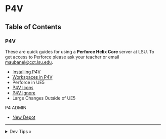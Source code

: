 # P4V

## Table of Contents

### P4V

These are quick guides for using a **Perforce Helix Core** server at LSU. To get access to Perforce please ask your teacher or email [maubanel@cct.lsu.edu](mailto:maubanel@cct.lsu.edu).

* [Installing P4V](installing/README.md#user-content-installing-p4v)
* [Workspaces in P4V](workspaces/README.md#user-content-workspaces-in-p4v)
* Perforce in UE5  <!-- (ue5/README.md#user-content-perforce-in-ue5)-->
* [P4V Icons](icons/README.md#user-content-p4v-icons)
* [P4V Ignore](ignore/README.md#user-content-ignore)
* Large Changes Outside of UE5<!-- (large-changes/README.md#user-content-large-changes-outside-of-ue5)-->

P4 ADMIN
* [New Depot](newdepot/README.md#user-content-installing-p4v#user-content-p4-new-depot)

---

<details>
  <summary>Dev Tips &raquo;</summary>

  make git m="add commit message"
</details>


